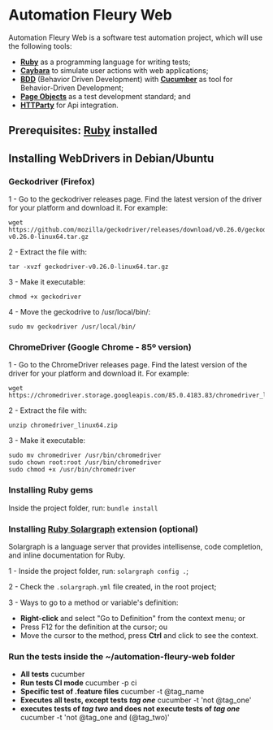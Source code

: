 # Automation Fleury Web

  Automation Fleury Web is a software test automation project, which will use the following tools:

  
  - **[Ruby](https://www.ruby-lang.org/en/)** as a programming language for writing tests;
  - **[Caybara](https://github.com/teamcapybara/capybara)** to simulate user actions with web applications;
  - **[BDD](https://cucumber.io/docs/gherkin)** (Behavior Driven Development) with **[Cucumber](https://cucumber.io)** as tool for Behavior-Driven Development;
  - **[Page Objects](https://github.com/SeleniumHQ/selenium/wiki/PageObjects)** as a test development standard; and
  - **[HTTParty](https://github.com/jnunemaker/httparty)** for Api integration.


## Prerequisites: **[Ruby](https://gorails.com/setup/ubuntu/18.04)** installed


## Installing WebDrivers in Debian/Ubuntu

  ### Geckodriver (Firefox)

  1 - Go to the geckodriver releases page. Find the latest version of the driver for your platform and download it. For example:

  ```
  wget https://github.com/mozilla/geckodriver/releases/download/v0.26.0/geckodriver-v0.26.0-linux64.tar.gz
  ```

  2 - Extract the file with:

  ```
  tar -xvzf geckodriver-v0.26.0-linux64.tar.gz
  ```

  3 - Make it executable:

  ```
  chmod +x geckodriver
  ```

  4 - Move the geckodrive to /usr/local/bin/:

  ```
  sudo mv geckodriver /usr/local/bin/
  ```

  ### ChromeDriver (Google Chrome - 85º version)

  1 - Go to the ChromeDriver releases page. Find the latest version of the driver for your platform and download it. For example:

  ```
  wget https://chromedriver.storage.googleapis.com/85.0.4183.83/chromedriver_linux64.zip
  ```

  2 - Extract the file with:

  ```
  unzip chromedriver_linux64.zip
  ```

  3 - Make it executable:

  ```
  sudo mv chromedriver /usr/bin/chromedriver
  sudo chown root:root /usr/bin/chromedriver
  sudo chmod +x /usr/bin/chromedriver
  ```

### Installing Ruby gems

Inside the project folder, run: `bundle install`

### Installing [Ruby Solargraph](https://marketplace.visualstudio.com/items?itemName=castwide.solargraph) extension (optional)

Solargraph is a language server that provides intellisense, code completion, and inline documentation for Ruby.

1 - Inside the project folder, run: `solargraph config .`;

2 - Check the `.solargraph.yml` file created, in the root project;

3 - Ways to go to a method or variable's definition:

- **Right-click** and select "Go to Definition" from the context menu; or
- Press F12 for the definition at the cursor; ou
- Move the cursor to the method, press **Ctrl** and click to see the context.

### Run the tests inside the ~/automation-fleury-web folder

- **All tests** cucumber
- **Run tests CI mode** cucumber -p ci
- **Specific test of .feature files** cucumber -t @tag_name
- **Executes all tests, except tests *tag one*** cucumber -t 'not @tag_one'
- **executes tests of *tag two* and does not execute tests of *tag one*** cucumber -t 'not @tag_one and (@tag_two)'
